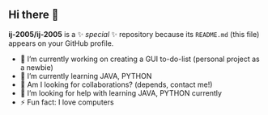 ## Hi there 👋

**ij-2005/ij-2005** is a ✨ _special_ ✨ repository because its `README.md` (this file) appears on your GitHub profile.

- 🔭 I’m currently working on creating a GUI to-do-list (personal project as a newbie)
- 🌱 I’m currently learning JAVA, PYTHON
- 👯 Am I looking for collaborations? (depends, contact me!)
- 🤔 I’m looking for help with learning JAVA, PYTHON currently
- ⚡ Fun fact: I love computers

